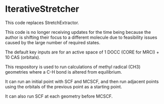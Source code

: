 # IterativeStretcher

This code replaces StretchExtractor.

This code is no longer receiving updates for the time being because the author is shifting their focus to a different molecule due to feasibility issues caused by the large number of required states.

The default key inputs are for an active space of 1 DOCC (CORE for MRCI) + 10 CAS (orbitals).



This respository is used to run calculations of methyl radical (CH3) geometries where a C-H bond is altered from equilibrium.

It can run an initial point with SCF and MCSCF, and then run adjacent points using the orbitals of the previous point as a starting point.

It can also run SCF at each geometry before MCSCF.

